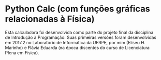 # Python Calc (com funções gráficas relacionadas à Física)

Esta calculadora foi desenvolvida como parte do projeto final da disciplina de Introdução à Programação.
Suas primeiras versões foram desenvolvidas em 2017.2 no Laboratório de Informática da UFRPE, por mim
(Eliseu H. Marinho) e Flávia Eduarda (na época discentes do curso de Licenciatura Plena em Física).
